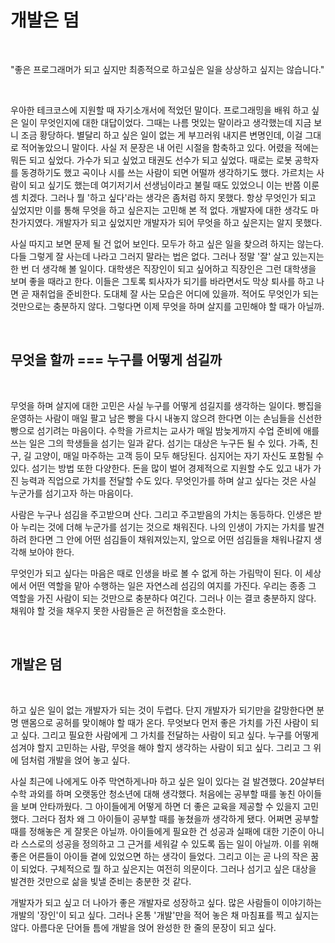 # 개발은 덤

<br>

"좋은 프로그래머가 되고 싶지만 최종적으로 하고싶은 일을 상상하고 싶지는 않습니다."

<br>

우아한 테크코스에 지원할 때 자기소개서에 적었던 말이다. 프로그래밍을 배워 하고 싶은 일이 무엇인지에 대한 대답이었다. 그때는 나름 멋있는 말이라고 생각했는데 지금 보니 조금 황당하다. 별달리 하고 싶은 일이 없는 게 부끄러워 내지른 변명인데, 이걸 그대로 적어놓았으니 말이다. 사실 저 문장은 내 어린 시절을 함축하고 있다. 어렸을 적에는 뭐든 되고 싶었다. 가수가 되고 싶었고 태권도 선수가 되고 싶었다. 때로는 로봇 공학자를 동경하기도 했고 곡이나 시를 쓰는 사람이 되면 어떨까 생각하기도 했다. 가르치는 사람이 되고 싶기도 했는데 여기저기서 선생님이라고 불릴 때도 있었으니 이는 반쯤 이룬 셈 치겠다. 그러나 뭘 '하고 싶다'라는 생각은 좀처럼 하지 못했다. 항상 무엇인가 되고 싶었지만 이를 통해 무엇을 하고 싶은지는 고민해 본 적 없다. 개발자에 대한 생각도 마찬가지였다. 개발자가 되고 싶었지만 개발자가 되어 무엇을 하고 싶은지는 알지 못했다. 

사실 따지고 보면 문제 될 건 없어 보인다. 모두가 하고 싶은 일을 찾으려 하지는 않는다. 다들 그렇게 잘 사는데 나라고 그러지 말라는 법은 없다. 그러나 정말 '잘' 살고 있는지는 한 번 더 생각해 볼 일이다. 대학생은 직장인이 되고 싶어하고 직장인은 그런 대학생을 보며 좋을 때라고 한다. 이들은 그토록 퇴사자가 되기를 바라면서도 막상 퇴사를 하고 나면 곧 재취업을 준비한다. 도대체 잘 사는 모습은 어디에 있을까. 적어도 무엇인가 되는 것만으로는 충분하지 않다. 그렇다면 이제 무엇을 하며 살지를 고민해야 할 때가 아닐까.

<br>

## 무엇을 할까 === 누구를 어떻게 섬길까

<br>

무엇을 하며 살지에 대한 고민은 사실 누구를 어떻게 섬길지를 생각하는 일이다. 빵집을 운영하는 사람이 매일 팔고 남은 빵을 다시 내놓지 않으려 한다면 이는 손님들을 신선한 빵으로 섬기려는 마음이다. 수학을 가르치는 교사가 매일 밤늦게까지 수업 준비에 애를 쓰는 일은 그의 학생들을 섬기는 일과 같다. 섬기는 대상은 누구든 될 수 있다. 가족, 친구, 길 고양이, 매일 마주하는 고객 등이 모두 해당된다. 심지어는 자기 자신도 포함될 수 있다. 섬기는 방법 또한 다양한다. 돈을 많이 벌어 경제적으로 지원할 수도 있고 내가 가진 능력과 직업으로 가치를 전달할 수도 있다. 무엇인가를 하며 살고 싶다는 것은 사실 누군가를 섬기고자 하는 마음이다.

사람은 누구나 섬김을 주고받으며 산다. 그리고 주고받음의 가치는 동등하다. 인생은 받아 누리는 것에 더해 누군가를 섬기는 것으로 채워진다. 나의 인생이 가지는 가치를 발견하려 한다면 그 안에 어떤 섬김들이 채워져있는지, 앞으로 어떤 섬김들을 채워나갈지 생각해 보아야 한다. 

무엇인가 되고 싶다는 마음은 때로 인생을 바로 볼 수 없게 하는 가림막이 된다. 이 세상에서 어떤 역할을 맡아 수행하는 일은 자연스레 섬김의 여지를 가진다. 우리는 종종 그 역할을 가진 사람이 되는 것만으로 충분하다 여긴다. 그러나 이는 결코 충분하지 않다. 채워야 할 것을 채우지 못한 사람들은 곧 허전함을 호소한다. 

<br>

## 개발은 덤

<br>

하고 싶은 일이 없는 개발자가 되는 것이 두렵다. 단지 개발자가 되기만을 갈망한다면 분명 맨몸으로 공허를 맞이해야 할 때가 온다. 무엇보다 먼저 좋은 가치를 가진 사람이 되고 싶다. 그리고 필요한 사람에게 그 가치를 전달하는 사람이 되고 싶다. 누구를 어떻게 섬겨야 할지 고민하는 사람, 무엇을 해야 할지 생각하는 사람이 되고 싶다. 그리고 그 위에 덤처럼 개발을 얹어 놓고 싶다.

사실 최근에 나에게도 아주 막연하게나마 하고 싶은 일이 있다는 걸 발견했다. 20살부터 수학 과외를 하며 오랫동안 청소년에 대해 생각했다. 처음에는 공부할 때를 놓친 아이들을 보며 안타까웠다. 그 아이들에게 어떻게 하면 더 좋은 교육을 제공할 수 있을지 고민했다. 그러다 점차 왜 그 아이들이 공부할 때를 놓쳤을까 생각하게 됐다. 어쩌면 공부할 때를 정해놓은 게 잘못은 아닐까. 아이들에게 필요한 건 성공과 실패에 대한 기준이 아니라 스스로의 성공을 정의하고 그 근거를 세워갈 수 있도록 돕는 일이 아닐까. 이를 위해 좋은 어른들이 아이들 곁에 있었으면 하는 생각이 들었다. 그리고 이는 곧 나의 작은 꿈이 되었다. 구체적으로 뭘 하고 싶은지는 여전히 의문이다. 그러나 섬기고 싶은 대상을 발견한 것만으로 삶을 빛낼 준비는 충분한 것 같다.

개발자가 되고 싶고 더 나아가 좋은 개발자로 성장하고 싶다. 많은 사람들이 이야기하는 개발의 '장인'이 되고 싶다. 그러나 온통 '개발'만을 적어 놓은 채 마침표를 찍고 싶지는 않다. 아름다운 단어들 틈에 개발을 얹어 완성한 한 줄의 문장이 되고 싶다.
